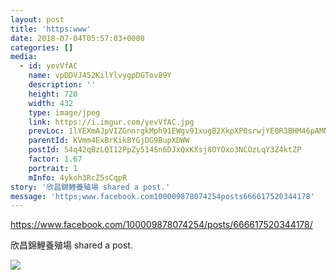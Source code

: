 ```yaml
---
layout: post
title: 'https:www' 
date: 2018-07-04T05:57:03+0000 
categories: [] 
media:
  - id: yevVfAC
    name: vpDDVJ452KilYlvygpDGTov89Y
    description: ''   
    height: 720
    width: 432
    type: image/jpeg
    link: https://i.imgur.com/yevVfAC.jpg
    prevLoc: 1lYEXmAJpVIZGnnrgkMph91EWgv91xugB2XkpXP0srwjYE0R3BHM46pAMNMRcE0LxRA1lnTYmjLQJgywsrW6K6mknPc4mL9zk2r7CgRR35pVm5f5plO6O266I9QJJKNkkGC2LP969MOjTpx296E6vJUqzq2OO1XVcwVqPm7o6NtE1ZpDrDjxS39vpDRN97cxAlpxv17mF8P8NN0RxBu4qO5ol3m3cvND7jENzqcpkQo8AE94u465m2omy7SEqXNDKVRgIg0oB51
    parentId: KVmm4ExBrKikBYGjDG9BupXDWW
    postId: 54q42qBzLQI12PpZy514Sn6DJxQxKXsj8OYOxo3NCOzLqY3Z4ktZP
    factor: 1.67
    portrait: 1
    mInfo: 4ykoh3RcZ5sCqpR
story: '欣昌錦鯉養殖場 shared a post.'  
message: 'https;www.facebook.com100009878074254posts666617520344178'  
---
```


https://www.facebook.com/100009878074254/posts/666617520344178/
 
 
[//]: #story:
欣昌錦鯉養殖場 shared a post.


[//]: #media:  
<a href="https://i.imgur.com/yevVfAC.jpg"><img class="postImage" src="https://i.imgur.com/yevVfACh.jpg" />  
</a>   
